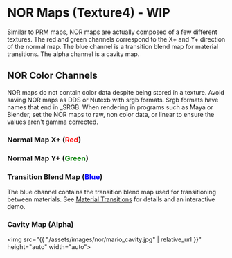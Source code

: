---
---
# NOR Maps (Texture4) - WIP
Similar to PRM maps, NOR maps are actually composed of a few different textures.
The red and green channels correspond to the X+ and Y+ direction of the normal map. 
The blue channel is a transition blend map for material transitions. 
The alpha channel is a cavity map. 

## NOR Color Channels
NOR maps do not contain color data despite being stored in a texture.
Avoid saving NOR maps as DDS or Nutexb with
srgb formats. Srgb formats have names that end in _SRGB. When rendering in programs such as Maya or Blender, set the NOR
maps to raw, non color data, or linear to ensure
the values aren't gamma corrected.

### Normal Map X+ (<span style="color:red">Red</span>)

### Normal Map Y+ (<span style="color:green">Green</span>)

### Transition Blend Map (<span style="color:blue">Blue</span>)
The blue channel contains the transition blend map used for transitioning between materials. 
See [Material Transitions](material_transitions) for details and an interactive demo.

### Cavity Map (Alpha)
<img src="{{ "/assets/images/nor/mario_cavity.jpg" | relative_url }}" height="auto" width="auto">
